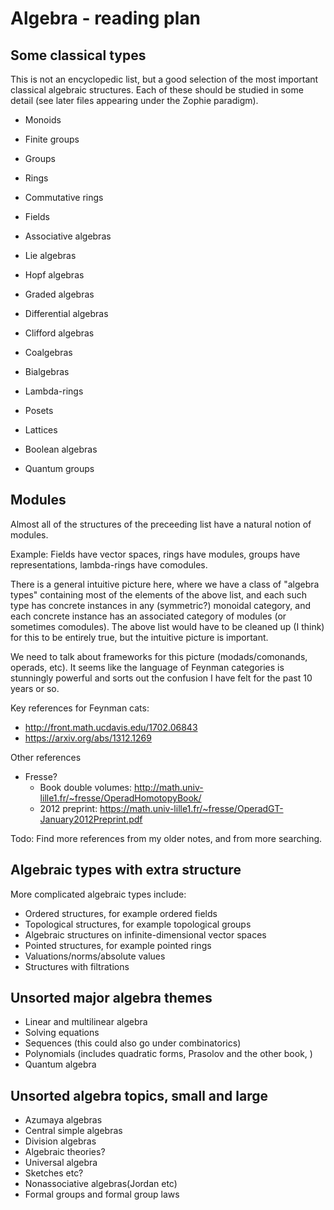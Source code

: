 # Algebra - reading plan

## Some classical types

This is not an encyclopedic list, but a good selection of the most important classical algebraic structures. Each of these should be studied in some detail (see later files appearing under the Zophie paradigm).

- Monoids
- Finite groups
- Groups

- Rings
- Commutative rings  
- Fields  

- Associative algebras
- Lie algebras
- Hopf algebras  
- Graded algebras
- Differential algebras
- Clifford algebras

- Coalgebras
- Bialgebras
- Lambda-rings

- Posets  
- Lattices
- Boolean algebras  

- Quantum groups

## Modules

Almost all of the structures of the preceeding list have a natural notion of modules.

Example: Fields have vector spaces, rings have modules, groups have representations, lambda-rings have comodules.

There is a general intuitive picture here, where we have a class of "algebra types" containing most of the elements of the above list, and each such type has concrete instances in any (symmetric?) monoidal category, and each concrete instance has an associated category of modules (or sometimes comodules). The above list would have to be cleaned up (I think) for this to be entirely true, but the intuitive picture is important.

We need to talk about frameworks for this picture (modads/comonands, operads, etc). It seems like the language of Feynman categories is stunningly powerful and sorts out the confusion I have felt for the past 10 years or so.

Key references for Feynman cats:
- http://front.math.ucdavis.edu/1702.06843
- https://arxiv.org/abs/1312.1269

Other references
  - Fresse?
    - Book double volumes: http://math.univ-lille1.fr/~fresse/OperadHomotopyBook/
    - 2012 preprint: https://math.univ-lille1.fr/~fresse/OperadGT-January2012Preprint.pdf

Todo: Find more references from my older notes, and from more searching.


## Algebraic types with extra structure

More complicated algebraic types include:

- Ordered structures, for example ordered fields
- Topological structures, for example topological groups
- Algebraic structures on infinite-dimensional vector spaces
- Pointed structures, for example pointed rings
- Valuations/norms/absolute values
- Structures with filtrations


## Unsorted major algebra themes


- Linear and multilinear algebra
- Solving equations
- Sequences (this could also go under combinatorics)
- Polynomials (includes quadratic forms, Prasolov and the other book, )
- Quantum algebra


## Unsorted algebra topics, small and large

- Azumaya algebras  
- Central simple algebras  
- Division algebras
- Algebraic theories?
- Universal algebra
- Sketches etc?
- Nonassociative algebras(Jordan etc)
- Formal groups and formal group laws
